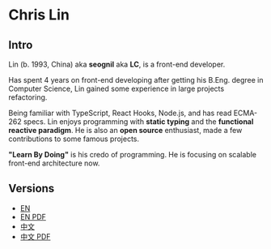 # Chris Lin

## Intro

Lin (b. 1993, China) aka **seognil** aka **LC**, is a front-end developer.

Has spent 4 years on front-end developing after getting his B.Eng. degree in Computer Science, Lin gained some experience in large projects refactoring.

Being familiar with TypeScript, React Hooks, Node.js, and has read ECMA-262 specs. Lin enjoys programming with **static typing** and the **functional reactive paradigm**. He is also an **open source** enthusiast, made a few contributions to some famous projects.

**"Learn By Doing"** is his credo of programming. He is focusing on scalable front-end architecture now.

## Versions

- [EN](./resume/resume-en.md)
- [EN PDF](./resume/resume-en.pdf)
- [中文](./resume/resume-zh.md)
- [中文 PDF](./resume/resume-zh.pdf)
